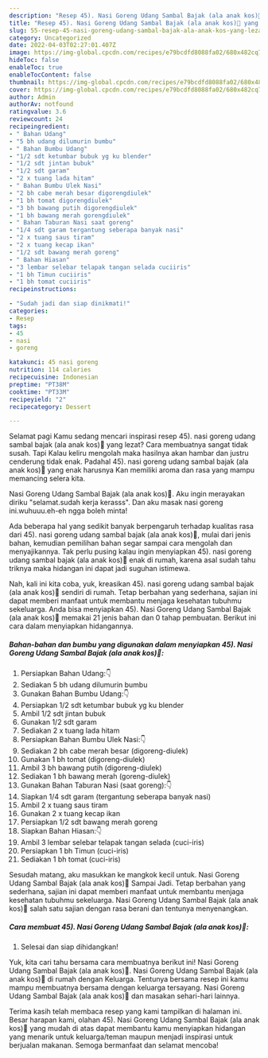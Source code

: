 ```yaml
---
description: "Resep 45). Nasi Goreng Udang Sambal Bajak (ala anak kos)🦐 yang Lezat Sekali , Lezat"
title: "Resep 45). Nasi Goreng Udang Sambal Bajak (ala anak kos)🦐 yang Lezat Sekali , Lezat"
slug: 55-resep-45-nasi-goreng-udang-sambal-bajak-ala-anak-kos-yang-lezat-sekali-lezat
category: Uncategorized
date: 2022-04-03T02:27:01.407Z
image: https://img-global.cpcdn.com/recipes/e79bcdfd8088fa02/680x482cq70/45-nasi-goreng-udang-sambal-bajak-ala-anak-kos-foto-resep-utama.jpg
hideToc: false
enableToc: true
enableTocContent: false
thumbnail: https://img-global.cpcdn.com/recipes/e79bcdfd8088fa02/680x482cq70/45-nasi-goreng-udang-sambal-bajak-ala-anak-kos-foto-resep-utama.jpg
cover: https://img-global.cpcdn.com/recipes/e79bcdfd8088fa02/680x482cq70/45-nasi-goreng-udang-sambal-bajak-ala-anak-kos-foto-resep-utama.jpg
author: Admin
authorAv: notfound
ratingvalue: 3.6
reviewcount: 24
recipeingredient:
- " Bahan Udang"
- "5 bh udang dilumurin bumbu"
- " Bahan Bumbu Udang"
- "1/2 sdt ketumbar bubuk yg ku blender"
- "1/2 sdt jintan bubuk"
- "1/2 sdt garam"
- "2 x tuang lada hitam"
- " Bahan Bumbu Ulek Nasi"
- "2 bh cabe merah besar digorengdiulek"
- "1 bh tomat digorengdiulek"
- "3 bh bawang putih digorengdiulek"
- "1 bh bawang merah gorengdiulek"
- " Bahan Taburan Nasi saat goreng"
- "1/4 sdt garam tergantung seberapa banyak nasi"
- "2 x tuang saus tiram"
- "2 x tuang kecap ikan"
- "1/2 sdt bawang merah goreng"
- " Bahan Hiasan"
- "3 lembar selebar telapak tangan selada cuciiris"
- "1 bh Timun cuciiris"
- "1 bh tomat cuciiris"
recipeinstructions:

- "Sudah jadi dan siap dinikmati!"
categories:
- Resep
tags:
- 45
- nasi
- goreng

katakunci: 45 nasi goreng 
nutrition: 114 calories
recipecuisine: Indonesian
preptime: "PT38M"
cooktime: "PT33M"
recipeyield: "2"
recipecategory: Dessert

---
```



Selamat pagi Kamu sedang mencari inspirasi resep 45). nasi goreng udang sambal bajak (ala anak kos)🦐 yang lezat? Cara membuatnya sangat tidak susah. Tapi Kalau keliru mengolah maka hasilnya akan hambar dan justru cenderung tidak enak. Padahal 45). nasi goreng udang sambal bajak (ala anak kos)🦐 yang enak harusnya Kan memiliki aroma dan rasa yang mampu memancing selera kita.


Nasi Goreng Udang Sambal Bajak (ala anak kos)🦐. Aku ingin merayakan diriku &#34;selamat.sudah kerja kerasss&#34;. Dan aku masak nasi goreng ini.wuhuuu.eh-eh ngga boleh minta!

Ada beberapa hal yang sedikit banyak berpengaruh terhadap kualitas rasa dari 45). nasi goreng udang sambal bajak (ala anak kos)🦐, mulai dari jenis bahan, kemudian pemilihan bahan segar sampai cara mengolah dan menyajikannya. Tak perlu pusing kalau ingin menyiapkan 45). nasi goreng udang sambal bajak (ala anak kos)🦐 enak di rumah, karena asal sudah tahu triknya maka hidangan ini dapat jadi suguhan istimewa.


Nah, kali ini kita coba, yuk, kreasikan 45). nasi goreng udang sambal bajak (ala anak kos)🦐 sendiri di rumah. Tetap berbahan yang sederhana, sajian ini dapat memberi manfaat untuk membantu menjaga kesehatan tubuhmu sekeluarga. Anda bisa menyiapkan 45). Nasi Goreng Udang Sambal Bajak (ala anak kos)🦐 memakai 21 jenis bahan dan 0 tahap pembuatan. Berikut ini cara dalam menyiapkan hidangannya.

<!--inarticleads1-->

##### Bahan-bahan dan bumbu yang digunakan dalam menyiapkan 45). Nasi Goreng Udang Sambal Bajak (ala anak kos)🦐:

1. Persiapkan  Bahan Udang:👇
1. Sediakan 5 bh udang dilumurin bumbu
1. Gunakan  Bahan Bumbu Udang:👇
1. Persiapkan 1/2 sdt ketumbar bubuk yg ku blender
1. Ambil 1/2 sdt jintan bubuk
1. Gunakan 1/2 sdt garam
1. Sediakan 2 x tuang lada hitam
1. Persiapkan  Bahan Bumbu Ulek Nasi:👇
1. Sediakan 2 bh cabe merah besar (digoreng-diulek)
1. Gunakan 1 bh tomat (digoreng-diulek)
1. Ambil 3 bh bawang putih (digoreng-diulek)
1. Sediakan 1 bh bawang merah (goreng-diulek)
1. Gunakan  Bahan Taburan Nasi (saat goreng):👇
1. Siapkan 1/4 sdt garam (tergantung seberapa banyak nasi)
1. Ambil 2 x tuang saus tiram
1. Gunakan 2 x tuang kecap ikan
1. Persiapkan 1/2 sdt bawang merah goreng
1. Siapkan  Bahan Hiasan:👇
1. Ambil 3 lembar selebar telapak tangan selada (cuci-iris)
1. Persiapkan 1 bh Timun (cuci-iris)
1. Sediakan 1 bh tomat (cuci-iris)


Sesudah matang, aku masukkan ke mangkok kecil untuk. Nasi Goreng Udang Sambal Bajak (ala anak kos)🦐 Sampai Jadi. Tetap berbahan yang sederhana, sajian ini dapat memberi manfaat untuk membantu menjaga kesehatan tubuhmu sekeluarga. Nasi Goreng Udang Sambal Bajak (ala anak kos)🦐 salah satu sajian dengan rasa berani dan tentunya menyenangkan. 

<!--inarticleads2-->

##### Cara membuat 45). Nasi Goreng Udang Sambal Bajak (ala anak kos)🦐:


1. Selesai dan siap dihidangkan!

Yuk, kita cari tahu bersama cara membuatnya berikut ini! Nasi Goreng Udang Sambal Bajak (ala anak kos)🦐. Nasi Goreng Udang Sambal Bajak (ala anak kos)🦐 di rumah dengan Keluarga. Tentunya bersama resep ini kamu mampu membuatnya bersama dengan keluarga tersayang. Nasi Goreng Udang Sambal Bajak (ala anak kos)🦐 dan masakan sehari-hari lainnya. 

Terima kasih telah membaca resep yang kami tampilkan di halaman ini. Besar harapan kami, olahan 45). Nasi Goreng Udang Sambal Bajak (ala anak kos)🦐 yang mudah di atas dapat membantu kamu menyiapkan hidangan yang menarik untuk keluarga/teman maupun menjadi inspirasi untuk berjualan makanan. Semoga bermanfaat dan selamat mencoba!
